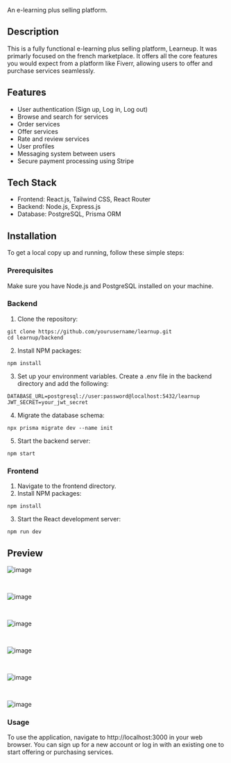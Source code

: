 An e-learning plus selling platform.

## Description

This is a fully functional e-learning plus selling platform, Learneup. It was primarly focused on the french marketplace. It offers all the core features you would expect from a platform like Fiverr, allowing users to offer and purchase services seamlessly.

## Features
* User authentication (Sign up, Log in, Log out)
* Browse and search for services
* Order services
* Offer services
* Rate and review services
* User profiles
* Messaging system between users
* Secure payment processing using Stripe

## Tech Stack
* Frontend: React.js, Tailwind CSS, React Router
* Backend: Node.js, Express.js
* Database: PostgreSQL, Prisma ORM

## Installation
To get a local copy up and running, follow these simple steps:

### Prerequisites
Make sure you have Node.js and PostgreSQL installed on your machine.

### Backend
1. Clone the repository:
```
git clone https://github.com/yourusername/learnup.git
cd learnup/backend
```
2. Install NPM packages:
```
npm install
```
3. Set up your environment variables. Create a .env file in the backend directory and add the following:
```
DATABASE_URL=postgresql://user:password@localhost:5432/learnup
JWT_SECRET=your_jwt_secret
```
4. Migrate the database schema:
```
npx prisma migrate dev --name init
```
5. Start the backend server:
```
npm start
```

### Frontend
1. Navigate to the frontend directory.
2. Install NPM packages:
```
npm install
```
3. Start the React development server:
```
npm run dev
```

## Preview

![image](https://github.com/user-attachments/assets/68bd8bf2-63f8-42d7-9157-020009a87974)

<br>

![image](https://github.com/user-attachments/assets/ccaf2345-77f2-4176-b5bb-1b99ef16fcd9)

<br>

![image](https://github.com/user-attachments/assets/d4298272-3601-4282-bb31-cf2b185f0fbc)

<br>

![image](https://github.com/user-attachments/assets/216b743e-f400-4c40-82e2-092a3b07ba28)

<br>

![image](https://github.com/user-attachments/assets/8ecb9048-9eae-4417-a779-da5dd49897b0)

<br>

![image](https://github.com/user-attachments/assets/cb680068-9668-4917-b2e5-d8c5b661346f)


### Usage
To use the application, navigate to http://localhost:3000 in your web browser. You can sign up for a new account or log in with an existing one to start offering or purchasing services.   
